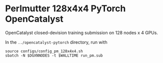 # Perlmutter 128x4x4 PyTorch OpenCatalyst

OpenCatalyst closed-devision training submission on 128 nodes x 4 GPUs.

In the `../opencatalyst-pytorch` directory, run with
```
source configs/config_pm_128x4x4.sh
sbatch -N $DGXNNODES -t $WALLTIME run_pm.sub
```
